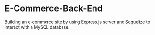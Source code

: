 # E-Commerce-Back-End
Building an e-commerce site by using Express.js server and Sequelize to interact with a MySQL database.
